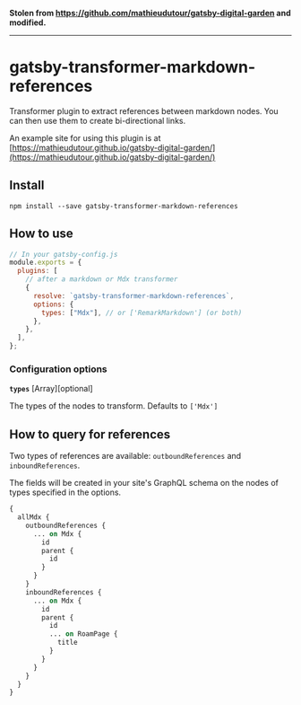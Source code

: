 **Stolen from https://github.com/mathieudutour/gatsby-digital-garden and
modified.**

---

# gatsby-transformer-markdown-references

Transformer plugin to extract references between markdown nodes. You can
then use them to create bi-directional links.

An example site for using this plugin is at
[https://mathieudutour.github.io/gatsby-digital-garden/](https://mathieudutour.github.io/gatsby-digital-garden/)

## Install

```shell
npm install --save gatsby-transformer-markdown-references
```

## How to use

```javascript
// In your gatsby-config.js
module.exports = {
  plugins: [
    // after a markdown or Mdx transformer
    {
      resolve: `gatsby-transformer-markdown-references`,
      options: {
        types: ["Mdx"], // or ['RemarkMarkdown'] (or both)
      },
    },
  ],
};
```

### Configuration options

**`types`** [Array<string>][optional]

The types of the nodes to transform. Defaults to `['Mdx']`

## How to query for references

Two types of references are available: `outboundReferences` and
`inboundReferences`.

The fields will be created in your site's GraphQL schema on the nodes of
types specified in the options.

```graphql
{
  allMdx {
    outboundReferences {
      ... on Mdx {
        id
        parent {
          id
        }
      }
    }
    inboundReferences {
      ... on Mdx {
        id
        parent {
          id
          ... on RoamPage {
            title
          }
        }
      }
    }
  }
}
```
